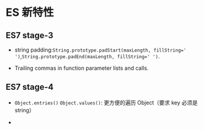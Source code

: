 # ES 新特性

## ES7 stage-3

* string padding:`String.prototype.padStart(maxLength, fillString=' ')`,`String.prototype.padEnd(maxLength, fillString=' ')`.

* Trailing commas in function parameter lists and calls.

## ES7 stage-4

* `Object.entries()` `Object.values()`: 更方便的遍历 Object（要求 key 必须是 string）

*

